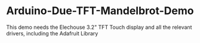 Arduino-Due-TFT-Mandelbrot-Demo
===============================

This demo needs the Elechouse 3.2" TFT Touch display and all the relevant drivers, including the Adafruit Library
